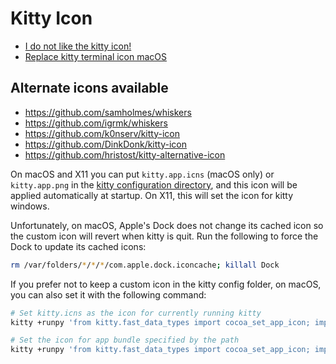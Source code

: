# Kitty Icon

* [I do not like the kitty icon!](https://sw.kovidgoyal.net/kitty/faq/#i-do-not-like-the-kitty-icon)
* [Replace kitty terminal icon macOS](https://www.youtube.com/watch?v=ZaYTv2eBNr8)

## Alternate icons available

* https://github.com/samholmes/whiskers
* https://github.com/igrmk/whiskers
* https://github.com/k0nserv/kitty-icon
* https://github.com/DinkDonk/kitty-icon
* https://github.com/hristost/kitty-alternative-icon

On macOS and X11 you can put `kitty.app.icns` (macOS only) or `kitty.app.png` in the
[kitty configuration directory](https://sw.kovidgoyal.net/kitty/conf/#confloc),
and this icon will be applied automatically at startup.
On X11, this will set the icon for kitty windows.

Unfortunately, on macOS, Apple's Dock does not change its cached icon so the custom icon will
revert when kitty is quit. Run the following to force the Dock to update its cached icons:

```sh
rm /var/folders/*/*/*/com.apple.dock.iconcache; killall Dock
```

If you prefer not to keep a custom icon in the kitty config folder, on macOS, you can also set it
with the following command:

```sh
# Set kitty.icns as the icon for currently running kitty
kitty +runpy 'from kitty.fast_data_types import cocoa_set_app_icon; import sys; cocoa_set_app_icon(*sys.argv[1:]); print("OK")' kitty.icns

# Set the icon for app bundle specified by the path
kitty +runpy 'from kitty.fast_data_types import cocoa_set_app_icon; import sys; cocoa_set_app_icon(*sys.argv[1:]); print("OK")' /path/to/icon.png /Applications/kitty.app
```
